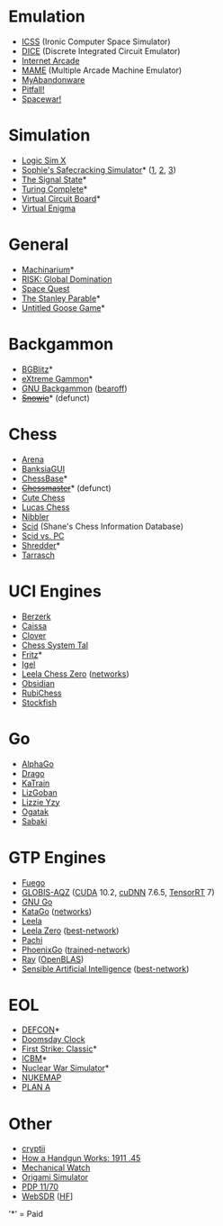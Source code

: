 # Emulation
* [ICSS](https://www.masswerk.at/icss/) (Ironic Computer Space Simulator)
* [DICE](https://sourceforge.net/projects/dice/) (Discrete Integrated Circuit Emulator)
* [Internet Arcade](https://archive.org/details/internetarcade)
* [MAME](https://www.mamedev.org/) (Multiple Arcade Machine Emulator)
* [MyAbandonware](https://www.myabandonware.com/)
* [Pitfall!](https://archive.org/details/atari_2600_pitfall_1983_cce_c-813#)
* [Spacewar!](https://www.masswerk.at/spacewar/)

# Simulation
* [Logic Sim X](https://logicsimx.com/)
* [Sophie's Safecracking Simulator](https://sophiehoulden.com/safecracking/)* ([1](https://archive.org/details/the-art-of-manipulation), [2](https://archive.org/details/the-national-locksmith-guide-to-manipulation), [3](https://archive.org/details/three-wheel-lock-manipulation-flowchart))
* [The Signal State](https://signalstate.io/)*
* [Turing Complete](https://turingcomplete.game/)*
* [Virtual Circuit Board](https://www.virtualcircuitboard.com/)*
* [Virtual Enigma](https://enigma.virtualcolossus.co.uk/VirtualEnigma/)

# General
* [Machinarium](https://amanita-design.net/games/machinarium.html)*
* [RISK: Global Domination](https://store.steampowered.com/app/1128810/RISK_Global_Domination/)
* [Space Quest](https://sarien.net/spacequest)
* [The Stanley Parable](https://www.stanleyparable.com/)*
* [Untitled Goose Game](https://goose.game/)*

# Backgammon
* [BGBlitz](https://www.bgblitz.com/)*
* [eXtreme Gammon](https://www.extremegammon.com/)*
* [GNU Backgammon](https://www.gnu.org/software/gnubg/) ([bearoff](https://www.gnu.org/software/gnubg/manual/html_node/Obtaining-bearoff-databases.html))
* [<s>Snowie</s>](https://www.bgsnowie.com/)* (defunct)

# Chess
* [Arena](http://www.playwitharena.de)
* [BanksiaGUI](https://banksiagui.com/)
* [ChessBase](https://shop.chessbase.com/en/categories/chessbase)*
* [<s>Chessmaster</s>](https://en.wikipedia.org/wiki/Chessmaster)* (defunct)
* [Cute Chess](https://cutechess.com/)
* [Lucas Chess](https://lucaschess.pythonanywhere.com/)
* [Nibbler](https://github.com/rooklift/nibbler)
* [Scid](https://scid.sourceforge.net/) (Shane's Chess Information Database)
* [Scid vs. PC](https://scidvspc.sourceforge.net/)
* [Shredder](https://www.shredderchess.com/)*
* [Tarrasch](https://www.triplehappy.com)

# UCI Engines
* [Berzerk](https://github.com/jhonnold/berserk)
* [Caissa](https://github.com/Witek902/Caissa)
* [Clover](https://github.com/lucametehau/CloverEngine)
* [Chess System Tal](https://github.com/ChrisWhittington/Chess-System-Tal-NNUE-2)
* [Fritz](https://shop.chessbase.com/en/categories/chessprogramms-fritz)*
* [Igel](https://github.com/vshcherbyna/igel)
* [Leela Chess Zero](https://lczero.org/) ([networks](https://lczero.org/dev/wiki/best-nets-for-lc0/))
* [Obsidian](https://github.com/gab8192/Obsidian)
* [RubiChess](https://github.com/Matthies/RubiChess)
* [Stockfish](https://stockfishchess.org/)

# Go
* [AlphaGo](https://alphagoteach.deepmind.com/)
* [Drago](https://gillesarcas.github.io/drago/)
* [KaTrain](https://github.com/sanderland/katrain)
* [LizGoban](https://github.com/kaorahi/lizgoban)
* [Lizzie Yzy](https://github.com/yzyray/lizzieyzy)
* [Ogatak](https://github.com/rooklift/ogatak)
* [Sabaki](https://sabaki.yichuanshen.de/)

# GTP Engines
* [Fuego](https://fuego.sourceforge.net/)
* [GLOBIS-AQZ](https://github.com/ymgaq/AQ) ([CUDA](https://developer.nvidia.com/cuda-10.2-download-archive) 10.2, [cuDNN](https://developer.nvidia.com/rdp/cudnn-archive) 7.6.5, [TensorRT](https://developer.nvidia.com/tensorrt-download) 7)
* [GNU Go](https://www.gnu.org/software/gnugo/)
* [KataGo](https://github.com/lightvector/KataGo) ([networks](https://katagotraining.org/networks/))
* [Leela](https://www.sjeng.org/leela.html)
* [Leela Zero](https://github.com/leela-zero/leela-zero) ([best-network](http://zero.sjeng.org/best-network))
* [Pachi](https://pachi.or.cz/)
* [PhoenixGo](https://github.com/Tencent/PhoenixGo) ([trained-network](https://github.com/Tencent/PhoenixGo/releases/download/trained-network-20b-v1/trained-network-20b-v1.tar.gz))
* [Ray](https://github.com/zakki/Ray) ([OpenBLAS](https://www.openblas.net/))
* [Sensible Artificial Intelligence](https://github.com/sai-dev/sai/) ([best-network](http://zero.sjeng.org/best-network))

# EOL
* [DEFCON](https://store.steampowered.com/app/1520/DEFCON/)*
* [Doomsday Clock](https://thebulletin.org/doomsday-clock/)
* [First Strike: Classic](https://firststrike.mobi/classic)*
* [ICBM](https://www.slitherine.com/game/icbm)*
* [Nuclear War Simulator](https://nuclearwarsimulator.com/)*
* [NUKEMAP](https://nuclearsecrecy.com/nukemap/)
* [PLAN A](https://sgs.princeton.edu/the-lab/plan-a)

# Other
* [cryptii](https://cryptii.com/)
* [How a Handgun Works: 1911 .45](https://animagraffs.com/how-a-handgun-works-1911-45/)
* [Mechanical Watch](https://ciechanow.ski/mechanical-watch/)
* [Origami Simulator](https://origamisimulator.org/)
* [PDP 11/70](https://skn.noip.me/pdp11/pdp11.html)
* [WebSDR](http://websdr.ewi.utwente.nl:8901/) ([HF](https://en.wikipedia.org/wiki/High_frequency)]

'\*' = Paid
